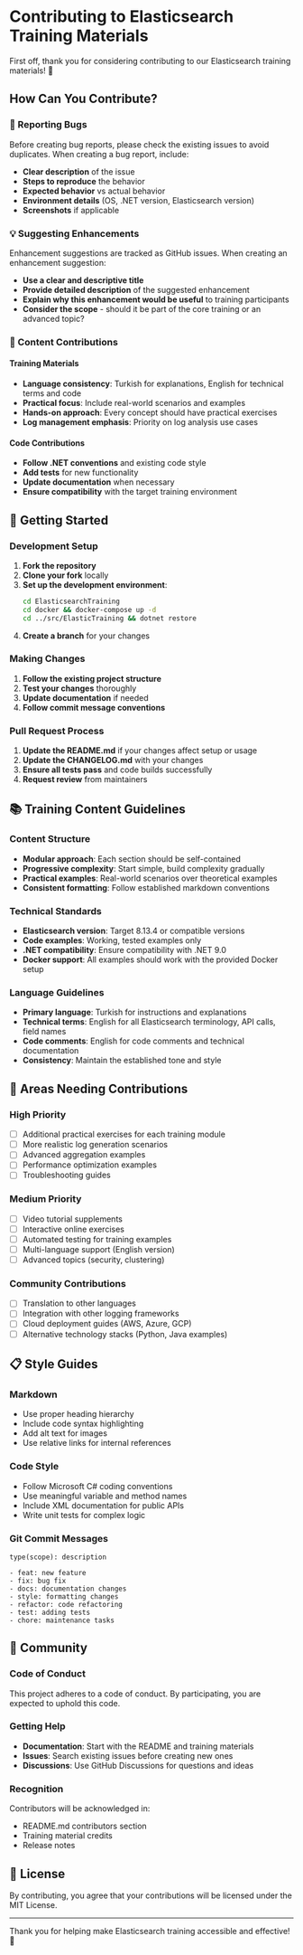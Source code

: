 # Contributing to Elasticsearch Training Materials

First off, thank you for considering contributing to our Elasticsearch training materials! 🎉

## How Can You Contribute?

### 🐛 Reporting Bugs

Before creating bug reports, please check the existing issues to avoid duplicates. When creating a bug report, include:

- **Clear description** of the issue
- **Steps to reproduce** the behavior
- **Expected behavior** vs actual behavior
- **Environment details** (OS, .NET version, Elasticsearch version)
- **Screenshots** if applicable

### 💡 Suggesting Enhancements

Enhancement suggestions are tracked as GitHub issues. When creating an enhancement suggestion:

- **Use a clear and descriptive title**
- **Provide detailed description** of the suggested enhancement
- **Explain why this enhancement would be useful** to training participants
- **Consider the scope** - should it be part of the core training or an advanced topic?

### 📝 Content Contributions

#### Training Materials

- **Language consistency**: Turkish for explanations, English for technical terms and code
- **Practical focus**: Include real-world scenarios and examples
- **Hands-on approach**: Every concept should have practical exercises
- **Log management emphasis**: Priority on log analysis use cases

#### Code Contributions

- **Follow .NET conventions** and existing code style
- **Add tests** for new functionality
- **Update documentation** when necessary
- **Ensure compatibility** with the target training environment

## 🚀 Getting Started

### Development Setup

1. **Fork the repository**
2. **Clone your fork** locally
3. **Set up the development environment**:
   ```bash
   cd ElasticsearchTraining
   cd docker && docker-compose up -d
   cd ../src/ElasticTraining && dotnet restore
   ```
4. **Create a branch** for your changes

### Making Changes

1. **Follow the existing project structure**
2. **Test your changes** thoroughly
3. **Update documentation** if needed
4. **Follow commit message conventions**

### Pull Request Process

1. **Update the README.md** if your changes affect setup or usage
2. **Update the CHANGELOG.md** with your changes
3. **Ensure all tests pass** and code builds successfully
4. **Request review** from maintainers

## 📚 Training Content Guidelines

### Content Structure

- **Modular approach**: Each section should be self-contained
- **Progressive complexity**: Start simple, build complexity gradually
- **Practical examples**: Real-world scenarios over theoretical examples
- **Consistent formatting**: Follow established markdown conventions

### Technical Standards

- **Elasticsearch version**: Target 8.13.4 or compatible versions
- **Code examples**: Working, tested examples only
- **.NET compatibility**: Ensure compatibility with .NET 9.0
- **Docker support**: All examples should work with the provided Docker setup

### Language Guidelines

- **Primary language**: Turkish for instructions and explanations
- **Technical terms**: English for all Elasticsearch terminology, API calls, field names
- **Code comments**: English for code comments and technical documentation
- **Consistency**: Maintain the established tone and style

## 🎯 Areas Needing Contributions

### High Priority

- [ ] Additional practical exercises for each training module
- [ ] More realistic log generation scenarios
- [ ] Advanced aggregation examples
- [ ] Performance optimization examples
- [ ] Troubleshooting guides

### Medium Priority

- [ ] Video tutorial supplements
- [ ] Interactive online exercises
- [ ] Automated testing for training examples
- [ ] Multi-language support (English version)
- [ ] Advanced topics (security, clustering)

### Community Contributions

- [ ] Translation to other languages
- [ ] Integration with other logging frameworks
- [ ] Cloud deployment guides (AWS, Azure, GCP)
- [ ] Alternative technology stacks (Python, Java examples)

## 📋 Style Guides

### Markdown

- Use proper heading hierarchy
- Include code syntax highlighting
- Add alt text for images
- Use relative links for internal references

### Code Style

- Follow Microsoft C# coding conventions
- Use meaningful variable and method names
- Include XML documentation for public APIs
- Write unit tests for complex logic

### Git Commit Messages

```text
type(scope): description

- feat: new feature
- fix: bug fix
- docs: documentation changes
- style: formatting changes
- refactor: code refactoring
- test: adding tests
- chore: maintenance tasks
```

## 🤝 Community

### Code of Conduct

This project adheres to a code of conduct. By participating, you are expected to uphold this code.

### Getting Help

- **Documentation**: Start with the README and training materials
- **Issues**: Search existing issues before creating new ones
- **Discussions**: Use GitHub Discussions for questions and ideas

### Recognition

Contributors will be acknowledged in:

- README.md contributors section
- Training material credits
- Release notes

## 📄 License

By contributing, you agree that your contributions will be licensed under the MIT License.

---

Thank you for helping make Elasticsearch training accessible and effective! 🙏

